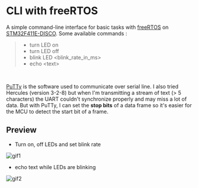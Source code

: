 # CLI with freeRTOS
A simple command-line interface for basic tasks with [freeRTOS](https://www.freertos.org/index.html) on [STM32F411E-DISCO](https://www.st.com/en/evaluation-tools/32f411ediscovery.html). Some available commands :
> - turn LED on
> - turn LED off
> - blink LED \<blink_rate_in_ms\>
> - echo \<text\>
<br>

[PuTTy](https://www.putty.org/) is the software used to communicate over serial line. I also tried Hercules (version 3-2-8) but when I'm transmitting a stream of text (> 5 characters) the UART couldn't synchronize properly and may miss a lot of data. But with PuTTy, I can set the **stop bits** of a data frame so it's easier for the MCU to detect the start bit of a frame.

## Preview
- Turn on, off LEDs and set blink rate

![gif1](https://github.com/KizEvo/rtos-cli-project/assets/104358167/71cee17a-6bfb-4e48-b7d3-0b4522c9a805)

- echo text while LEDs are blinking

![gif2](https://github.com/KizEvo/rtos-cli-project/assets/104358167/08f648ad-960a-4e11-b7c8-e6b4ec9a8ccc)
